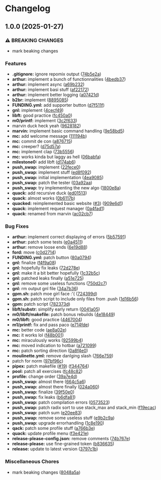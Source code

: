 # Changelog

## 1.0.0 (2025-01-27)


### ⚠ BREAKING CHANGES

* mark beaking changes

### Features

* **.gitignore:** ignore repomix output ([74b5e2a](https://github.com/airone01/ft/commit/74b5e2aa88cb028ce97ea8f7dbc1060c40f4a5ec))
* **arthur:** implement a bunch of functionnalities ([4bedb37](https://github.com/airone01/ft/commit/4bedb37b554538a81c658062aa89a69d311d0b49))
* **arthur:** implement async ([a69b232](https://github.com/airone01/ft/commit/a69b232f13b92b43195bf3ad50db890fe004039e))
* **arthur:** implement basi stuff ([af22172](https://github.com/airone01/ft/commit/af22172da3cfeea94c3e4b1d255f65de2be7f3d4))
* **arthur:** implement better logging ([a07421d](https://github.com/airone01/ft/commit/a07421d0088d1849601166b49d0608391b4c04e7))
* **b2br:** implement ([8895085](https://github.com/airone01/ft/commit/8895085083dfb975fdfbe7a62c6c4ff7aa914c50))
* **FUNDING.yml:** add supporter button ([d7f511f](https://github.com/airone01/ft/commit/d7f511ffda48a0ebcb50d6566de558fb32bd2856))
* **gnl:** implement ([4cecf49](https://github.com/airone01/ft/commit/4cecf499d7d7b3a8e58c895469892a40d435f372))
* **libft:** good practice ([fc450a0](https://github.com/airone01/ft/commit/fc450a0d413ff2f7791f7c496692e9fa662a0309))
* **m0/printf:** implement ([3c2f633](https://github.com/airone01/ft/commit/3c2f6335ad1e7955cf8a6aefb338901b4c293b04))
* marvin duck heck yeah ([9628182](https://github.com/airone01/ft/commit/96281826d27f50c91efdebda32260e577c38f6f5))
* **marvin:** implement basic command handling ([9e58bd5](https://github.com/airone01/ft/commit/9e58bd584278387dac00393a03f49346b9d455c4))
* **mc:** add welcome message ([111194b](https://github.com/airone01/ft/commit/111194b1ffe868288f6d38362fa6c7a281b887b5))
* **mc:** commit de con ([a876715](https://github.com/airone01/ft/commit/a8767153262b4fc31d5fb91f4baee1a21b3ae52a))
* **mc:** creeper? ([d75d57a](https://github.com/airone01/ft/commit/d75d57ab35fad53a4cdfe38961172481ab4ff6c3))
* **mc:** implement clap ([73b5556](https://github.com/airone01/ft/commit/73b55565561aaf4699885fa171abb6dfaedb813a))
* **mc:** works kinda but laggy as hell ([06babfa](https://github.com/airone01/ft/commit/06babfa5287bb9b2f05d8ab1b12b6e54bc8db872))
* **milestone0:** add libft ([d174ab6](https://github.com/airone01/ft/commit/d174ab6e0712ea6b78c709536b53492ec19b0e31))
* **push_swap:** implement ([22fece0](https://github.com/airone01/ft/commit/22fece0870a4057db5d82403f5820cf4ac1542a1))
* **push_swap:** implement stuff ([ed8f092](https://github.com/airone01/ft/commit/ed8f0924f21a7a6cf86408a1cef894334813746f))
* **push_swap:** initial implementation ([4ea9085](https://github.com/airone01/ft/commit/4ea908509b43b7987a9af68c3244fe57d2627762))
* **push_swap:** patch the tester ([03a92aa](https://github.com/airone01/ft/commit/03a92aa4a982be583cba5f9bc0e195a391cf2282))
* **push_swap:** try implementing the new algo ([1800e8a](https://github.com/airone01/ft/commit/1800e8aa3f48042fe5f96c6a9577d3a9c531485a))
* **quack:** add recursive duck ([ed01513](https://github.com/airone01/ft/commit/ed01513e6b5c0766dcf89dda484a0ef9b7a64416))
* **quack:** almost works ([0b6117b](https://github.com/airone01/ft/commit/0b6117b2c3e7a212622cfcc00a219cc975b64993))
* **quacked:** reimplemented basic website ([#3](https://github.com/airone01/ft/issues/3)) ([909e6d1](https://github.com/airone01/ft/commit/909e6d13bf0fe0da7338c51de1f5180c328e9c4f))
* **quack:** implement request manager ([0a4fad1](https://github.com/airone01/ft/commit/0a4fad1a9e11dd4123e6a0614b47a2fb714aa01c))
* **quack:** renamed from marvin ([ac02cb7](https://github.com/airone01/ft/commit/ac02cb7b872e8d70c6909b86b805f94402c0568c))


### Bug Fixes

* **arthur:** implement correct displaying of errors ([5b57591](https://github.com/airone01/ft/commit/5b57591eb217fd635d29914bddb2c0be7dd70002))
* **arthur:** patch some tests ([e0a4511](https://github.com/airone01/ft/commit/e0a451127d7d7d392900d46d2ae683d72c7172b9))
* **arthur:** remove loose ends ([6e19d88](https://github.com/airone01/ft/commit/6e19d88078154c91b783d3fa08673036baa0dfd8))
* **ford:** move ([c0d2714](https://github.com/airone01/ft/commit/c0d2714dcd836479c90f4a496fad580907bd2562))
* **FUNDING.yml:** patch button ([80a0794](https://github.com/airone01/ft/commit/80a0794a75351925153d1946a9f28101c1543d53))
* **gnl:** finalize ([f4f9a08](https://github.com/airone01/ft/commit/f4f9a081d4b00caf37b3f99afefdeffe4d0563e7))
* **gnl:** hopefully fix leaks ([72d278e](https://github.com/airone01/ft/commit/72d278e8d47ea7d55d09cffbc74d0e51439d0f59))
* **gnl:** make it a bit better hopefully ([1c32b5c](https://github.com/airone01/ft/commit/1c32b5c9a2be8c13bec6faee1316bbd1f360a774))
* **gnl:** patched leaks finally ([a51e725](https://github.com/airone01/ft/commit/a51e725762afacefaf7cf6bdbf35ce13ad8492a4))
* **gnl:** remove some useless functions ([750d2c7](https://github.com/airone01/ft/commit/750d2c76d52e6d8c6aa754159012041d01225572))
* **gnl:** rm output gnl file ([34a7b36](https://github.com/airone01/ft/commit/34a7b362bbc63131cc220a12397ff250dc75a7cf))
* **gpm.sh:** patch moe girl face :'( ([724399d](https://github.com/airone01/ft/commit/724399d3c6a5050562d72f8aee6de04bdd16319e))
* **gpm.sh:** patch script to include only files from .push ([1d16b56](https://github.com/airone01/ft/commit/1d16b56d079a94419f2969988aca9a4e12e3f331))
* **gpm:** patch script ([782373d](https://github.com/airone01/ft/commit/782373def57e429225b1295b200f2f4869d7d8e2))
* **libft/substr:** simplify early return ([0041a05](https://github.com/airone01/ft/commit/0041a05141f4041f16f4eea844dd93b353ef8bd6))
* **m0/libft/makefile:** patch bonus rebuilds ([4e18449](https://github.com/airone01/ft/commit/4e184493aca121f37b73531e5d26b50177e75a1b))
* **m0/libft:** good practice ([4467004](https://github.com/airone01/ft/commit/4467004dc54e6e027a51547e10b453c985a22d0c))
* **m1/printf:** fix and pass paco ([e714fde](https://github.com/airone01/ft/commit/e714fde6e525f3551800a424d653984c46feccd4))
* **mc:** better code ([ae8a02e](https://github.com/airone01/ft/commit/ae8a02e698645160df569ff93d9238ba86002f76))
* **mc:** it works lol ([f48b001](https://github.com/airone01/ft/commit/f48b001de576d3dfce472c3e22ec790558a334e3))
* **mc:** miraculously works ([92599b4](https://github.com/airone01/ft/commit/92599b40413fc51a9b2438479683ff8429642dfa))
* **mc:** moved indication to hotbar ([a721099](https://github.com/airone01/ft/commit/a721099bedb71891dfd81680280e43a737d09641))
* **mc:** patch sorting direction ([0a8f4e0](https://github.com/airone01/ft/commit/0a8f4e068f0287853f8156e0fbeb1be5bb1d3709))
* **moulinette.yml:** remove danlging slash ([766e759](https://github.com/airone01/ft/commit/766e7594fe8770091bc3f7f731a602de5e952293))
* patch for norm ([97bf96c](https://github.com/airone01/ft/commit/97bf96cc274725d6a7bfe40bbee090d60bb72ce4))
* **pipex:** patch makefile ([#19](https://github.com/airone01/ft/issues/19)) ([f344764](https://github.com/airone01/ft/commit/f34476428ffd7a4eb497a2cc331bf79508f20d13))
* **pool:** patch all exercises ([fc48c82](https://github.com/airone01/ft/commit/fc48c82cfa1fa262574542bdc2f87c74960a7c8c))
* **profile:** change order ([39a7e4d](https://github.com/airone01/ft/commit/39a7e4dfd531e44901571f5fd6fb96525f31b959))
* **push_swap:** almost there ([664c5a6](https://github.com/airone01/ft/commit/664c5a6aab375b829c057ace698ede68d467a1a3))
* **push_swap:** almost there finally ([024a060](https://github.com/airone01/ft/commit/024a0601c19e32781e9360f9be6678bddd6270bb))
* **push_swap:** finalize ([39f50e0](https://github.com/airone01/ft/commit/39f50e0714c57be8bb31c726d9550267aa17f9ef))
* **push_swap:** fix leaks ([b6dfa81](https://github.com/airone01/ft/commit/b6dfa81522a88745bc4ea01f5dd662c6f18687f4))
* **push_swap:** patch compilation errors ([0573523](https://github.com/airone01/ft/commit/057352368604b4b5c46ea0fc9cf8dbc6d34a504a))
* **push_swap:** patch radix sort to use stack_max and stack_min ([f19ecac](https://github.com/airone01/ft/commit/f19ecac1205f07aa47e958031d540be4faa19f7c))
* **push_swap:** patch sum ([e20ee83](https://github.com/airone01/ft/commit/e20ee83921513bc161add1ea9705e7ef05722e26))
* **push_swap:** remove some useless stuff ([e9b2c9a](https://github.com/airone01/ft/commit/e9b2c9a80b9458c99cd71b746e2dc51a198dc6bc))
* **push_swap:** upgrade errorhandling ([1c8e190](https://github.com/airone01/ft/commit/1c8e190e57969e6965413970f362fe27b2ef9345))
* **qack:** patch some profile stuff ([a766b3e](https://github.com/airone01/ft/commit/a766b3e7e1c78ec568be8a6c9d4792c56cd292d3))
* **quack:** update profile menu ([f3e421e](https://github.com/airone01/ft/commit/f3e421e4dbc0c27bcd336a6b66b88ad8e36fcded))
* **release-please-config.json:** remove comments ([74b767e](https://github.com/airone01/ft/commit/74b767efad432e83e679e9cd26a9214faadc4e54))
* **release-please:** use fine-grained token ([b836635](https://github.com/airone01/ft/commit/b836635b37f5a1ff4cdc13cc032e8a6fc2bb69d5))
* **release:** update to latest version ([3797c1b](https://github.com/airone01/ft/commit/3797c1b7646d192dd5eb5b0547ae65d300b9b6c4))


### Miscellaneous Chores

* mark beaking changes ([8048a5a](https://github.com/airone01/ft/commit/8048a5a1de58793f73a3202274ae129e9f90e93e))
